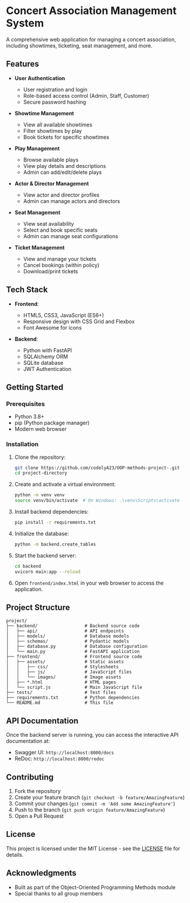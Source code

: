 # Concert Association Management System

A comprehensive web application for managing a concert association, including showtimes, ticketing, seat management, and more.

## Features

- **User Authentication**
  - User registration and login
  - Role-based access control (Admin, Staff, Customer)
  - Secure password hashing

- **Showtime Management**
  - View all available showtimes
  - Filter showtimes by play
  - Book tickets for specific showtimes

- **Play Management**
  - Browse available plays
  - View play details and descriptions
  - Admin can add/edit/delete plays

- **Actor & Director Management**
  - View actor and director profiles
  - Admin can manage actors and directors

- **Seat Management**
  - View seat availability
  - Select and book specific seats
  - Admin can manage seat configurations

- **Ticket Management**
  - View and manage your tickets
  - Cancel bookings (within policy)
  - Download/print tickets

## Tech Stack

- **Frontend**:
  - HTML5, CSS3, JavaScript (ES6+)
  - Responsive design with CSS Grid and Flexbox
  - Font Awesome for icons

- **Backend**:
  - Python with FastAPI
  - SQLAlchemy ORM
  - SQLite database
  - JWT Authentication

## Getting Started

### Prerequisites

- Python 3.8+
- pip (Python package manager)
- Modern web browser

### Installation

1. Clone the repository:
   ```bash
   git clone https://github.com/codelyA23/OOP-methods-project-.git
   cd project-directory
   ```

2. Create and activate a virtual environment:
   ```bash
   python -m venv venv
   source venv/bin/activate  # On Windows: .\venv\Scripts\activate
   ```

3. Install backend dependencies:
   ```bash
   pip install -r requirements.txt
   ```

4. Initialize the database:
   ```bash
   python -m backend.create_tables
   ```

5. Start the backend server:
   ```bash
   cd backend
   uvicorn main:app --reload
   ```

6. Open `frontend/index.html` in your web browser to access the application.

## Project Structure

```
project/
├── backend/                  # Backend source code
│   ├── api/                  # API endpoints
│   ├── models/               # Database models
│   ├── schemas/              # Pydantic models
│   ├── database.py           # Database configuration
│   └── main.py               # FastAPI application
├── frontend/                 # Frontend source code
│   ├── assets/               # Static assets
│   │   ├── css/              # Stylesheets
│   │   ├── js/               # JavaScript files
│   │   └── images/           # Image assets
│   ├── *.html                # HTML pages
│   └── script.js             # Main JavaScript file
├── tests/                    # Test files
├── requirements.txt          # Python dependencies
└── README.md                 # This file
```

## API Documentation

Once the backend server is running, you can access the interactive API documentation at:
- Swagger UI: `http://localhost:8000/docs`
- ReDoc: `http://localhost:8000/redoc`

## Contributing

1. Fork the repository
2. Create your feature branch (`git checkout -b feature/AmazingFeature`)
3. Commit your changes (`git commit -m 'Add some AmazingFeature'`)
4. Push to the branch (`git push origin feature/AmazingFeature`)
5. Open a Pull Request

## License

This project is licensed under the MIT License - see the [LICENSE](LICENSE) file for details.

## Acknowledgments

- Built as part of the Object-Oriented Programming Methods module
- Special thanks to all group members
